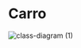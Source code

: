# Carro

![class-diagram (1)](https://user-images.githubusercontent.com/102566762/193042902-2bb10252-1118-46d3-af27-88882eac5d75.png)

